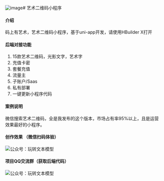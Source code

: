 ![image](https://github.com/aigcpro/QrArt/assets/21351751/d17e1270-3669-482e-be04-6eaae8fa4a5a)# 艺术二维码小程序

#### 介绍
码上有艺术，艺术二维码小程序，基于uni-app开发，请使用HBuilder X打开

#### 后端对接功能
1. 15款艺术二维码，光影文字，艺术字
2. 充值卡密
3. 套餐充值
4. 流量主
5. 子账户/Saas
6. 私有部署
7. 一键更新小程序代码

#### 案例说明
微信搜索艺术二维码，全是我发布的这个版本，市场占有率95%以上，且是运营效果最好的小程序。

#### 创作效果 （微信扫码体验）
![公众号：玩转文本模型](https://www.openaix.top/wp-content/uploads/2023/08/4d40d0f7fb110216.png)

#### 项目QQ交流群（获取后端代码）
![公众号：玩转文本模型](https://hiaix.cn/wp-content/uploads/2023/07/0810df700cb5f6b72bc3ab423ea029c.png)
